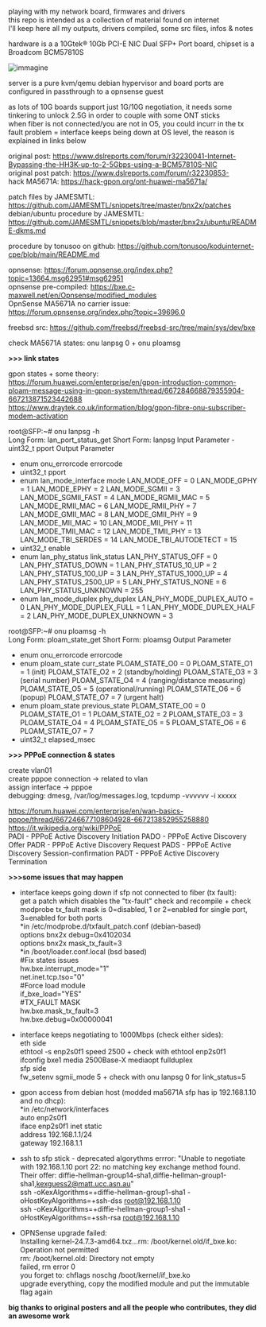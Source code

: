 playing with my network board, firmwares and drivers  
this repo is intended as a collection of material found on internet  
I'll keep here all my outputs, drivers compiled, some src files, infos & notes  
  
hardware is a a 10Gtek® 10Gb PCI-E NIC Dual SFP+ Port board, chipset is a Broadcom BCM57810S  
  
![immagine](https://github.com/user-attachments/assets/a4325746-ef76-478f-abaf-d6eac02da406)  
  
server is a pure kvm/qemu debian hypervisor and board ports are configured in passthrough to a opnsense guest  
  
as lots of 10G boards support just 1G/10G negotiation, it needs some tinkering to unlock 2.5G in order to couple with some ONT sticks  
when fiber is not connected/you are not in O5, you could incurr in the tx fault problem = interface keeps being down at OS level, the reason is explained in links below  
  
original post: https://www.dslreports.com/forum/r32230041-Internet-Bypassing-the-HH3K-up-to-2-5Gbps-using-a-BCM57810S-NIC  
original post patch: https://www.dslreports.com/forum/r32230853-  
hack MA5671A: https://hack-gpon.org/ont-huawei-ma5671a/  
  
patch files by JAMESMTL: https://github.com/JAMESMTL/snippets/tree/master/bnx2x/patches  
debian/ubuntu procedure by JAMESMTL: https://github.com/JAMESMTL/snippets/blob/master/bnx2x/ubuntu/README-dkms.md  
  
procedure by tonusoo on github: https://github.com/tonusoo/koduinternet-cpe/blob/main/README.md  
  
opnsense: https://forum.opnsense.org/index.php?topic=13664.msg62951#msg62951  
opnsense pre-compiled: https://bxe.c-maxwell.net/en/Opnsense/modified_modules  
OpnSense MA5671A no carrier issue: https://forum.opnsense.org/index.php?topic=39696.0  
  
freebsd src: https://github.com/freebsd/freebsd-src/tree/main/sys/dev/bxe  
  
check MA5671A states: onu lanpsg 0 + onu ploamsg  
  
  
  
**>>> link states**
  
gpon states + some theory:  
https://forum.huawei.com/enterprise/en/gpon-introduction-common-ploam-message-using-in-gpon-system/thread/667284668879355904-667213871523442688  
https://www.draytek.co.uk/information/blog/gpon-fibre-onu-subscriber-modem-activation  
  
root@SFP:~# onu lanpsg -h  
Long Form: lan_port_status_get
Short Form: lanpsg
Input Parameter - uint32_t pport
Output Parameter
- enum onu_errorcode errorcode
- uint32_t pport
- enum lan_mode_interface mode
   LAN_MODE_OFF = 0
   LAN_MODE_GPHY = 1
   LAN_MODE_EPHY = 2
   LAN_MODE_SGMII = 3
   LAN_MODE_SGMII_FAST = 4
   LAN_MODE_RGMII_MAC = 5
   LAN_MODE_RMII_MAC = 6
   LAN_MODE_RMII_PHY = 7
   LAN_MODE_GMII_MAC = 8
   LAN_MODE_GMII_PHY = 9
   LAN_MODE_MII_MAC = 10
   LAN_MODE_MII_PHY = 11
   LAN_MODE_TMII_MAC = 12
   LAN_MODE_TMII_PHY = 13
   LAN_MODE_TBI_SERDES = 14
   LAN_MODE_TBI_AUTODETECT = 15
- uint32_t enable
- enum lan_phy_status link_status
   LAN_PHY_STATUS_OFF = 0
   LAN_PHY_STATUS_DOWN = 1
   LAN_PHY_STATUS_10_UP = 2
   LAN_PHY_STATUS_100_UP = 3
   LAN_PHY_STATUS_1000_UP = 4
   LAN_PHY_STATUS_2500_UP = 5
   LAN_PHY_STATUS_NONE = 6
   LAN_PHY_STATUS_UNKNOWN = 255
- enum lan_mode_duplex phy_duplex
   LAN_PHY_MODE_DUPLEX_AUTO = 0
   LAN_PHY_MODE_DUPLEX_FULL = 1
   LAN_PHY_MODE_DUPLEX_HALF = 2
   LAN_PHY_MODE_DUPLEX_UNKNOWN = 3
  
root@SFP:~# onu ploamsg -h  
Long Form: ploam_state_get
Short Form: ploamsg
Output Parameter
- enum onu_errorcode errorcode
- enum ploam_state curr_state
   PLOAM_STATE_O0 = 0 
   PLOAM_STATE_O1 = 1 (init) 
   PLOAM_STATE_O2 = 2 (standby/holding) 
   PLOAM_STATE_O3 = 3 (serial number) 
   PLOAM_STATE_O4 = 4 (ranging/distance measuring) 
   PLOAM_STATE_O5 = 5 (operational/running) 
   PLOAM_STATE_O6 = 6 (popup) 
   PLOAM_STATE_O7 = 7 (urgent halt) 
- enum ploam_state previous_state
   PLOAM_STATE_O0 = 0
   PLOAM_STATE_O1 = 1
   PLOAM_STATE_O2 = 2
   PLOAM_STATE_O3 = 3
   PLOAM_STATE_O4 = 4
   PLOAM_STATE_O5 = 5
   PLOAM_STATE_O6 = 6
   PLOAM_STATE_O7 = 7
- uint32_t elapsed_msec
  
  
**>>> PPPoE connection & states**
  
create vlan01  
create pppoe connection -> related to vlan  
assign interface -> pppoe  
debugging: dmesg, /var/log/messages.log, tcpdump -vvvvvv -i xxxxx  
  
https://forum.huawei.com/enterprise/en/wan-basics-pppoe/thread/667246677108604928-667213852955258880  
https://it.wikipedia.org/wiki/PPPoE  
PADI - PPPoE Active Discovery Initiation
PADO - PPPoE Active Discovery Offer
PADR - PPPoE Active Discovery Request
PADS - PPPoE Active Discovery Session-confirmation
PADT - PPPoE Active Discovery Termination 
  
****>>>some issues that may happen****  
  
- interface keeps going down if sfp not connected to fiber (tx fault):  
get a patch which disables the "tx-fault" check and recompile + check modprobe
tx_fault mask is 0=disabled, 1 or 2=enabled for single port, 3=enabled for both ports  
*in /etc/modprobe.d/txfault_patch.conf (debian-based)  
options bnx2x debug=0x4102034  
options bnx2x mask_tx_fault=3  
*in /boot/loader.conf.local (bsd based)  
#Fix states issues  
hw.bxe.interrupt_mode="1"  
net.inet.tcp.tso="0"  
#Force load module  
if_bxe_load="YES"  
#TX_FAULT MASK  
hw.bxe.mask_tx_fault=3  
hw.bxe.debug=0x00000041  

  
- interface keeps negotiating to 1000Mbps (check either sides):  
eth side  
ethtool -s enp2s0f1 speed 2500 + check with ethtool enp2s0f1  
ifconfig bxe1 media 2500Base-X mediaopt fullduplex  
sfp side  
fw_setenv sgmii_mode 5 + check with onu lanpsg 0 for link_status=5  
  
- gpon access from debian host (modded ma5671A sfp has ip 192.168.1.10 and no dhcp):  
*in /etc/network/interfaces  
auto enp2s0f1  
iface enp2s0f1 inet static  
       address 192.168.1.1/24  
       gateway 192.168.1.1  
  
- ssh to sfp stick - deprecated algorythms errror: "Unable to negotiate with 192.168.1.10 port 22: no matching key exchange method found. Their offer: diffie-hellman-group14-sha1,diffie-hellman-group1-sha1,kexguess2@matt.ucc.asn.au"  
ssh -oKexAlgorithms=+diffie-hellman-group1-sha1 -oHostKeyAlgorithms=+ssh-dss root@192.168.1.10  
ssh -oKexAlgorithms=+diffie-hellman-group1-sha1 -oHostKeyAlgorithms=+ssh-rsa root@192.168.1.10
  
- OPNSense upgrade failed:  
Installing kernel-24.7.3-amd64.txz...rm: /boot/kernel.old/if_bxe.ko: Operation not permitted  
rm: /boot/kernel.old: Directory not empty  
 failed, rm error 0  
you forget to: chflags noschg /boot/kernel/if_bxe.ko  
upgrade everything, copy the modified module and put the immutable flag again  
  
  
**big thanks to original posters and all the people who contributes, they did an awesome work**  
  
